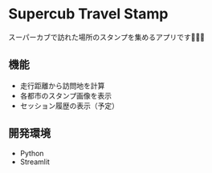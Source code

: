 # Supercub Travel Stamp

スーパーカブで訪れた場所のスタンプを集めるアプリです🚴‍♂️📍

## 機能
- 走行距離から訪問地を計算
- 各都市のスタンプ画像を表示
- セッション履歴の表示（予定）

## 開発環境
- Python
- Streamlit
